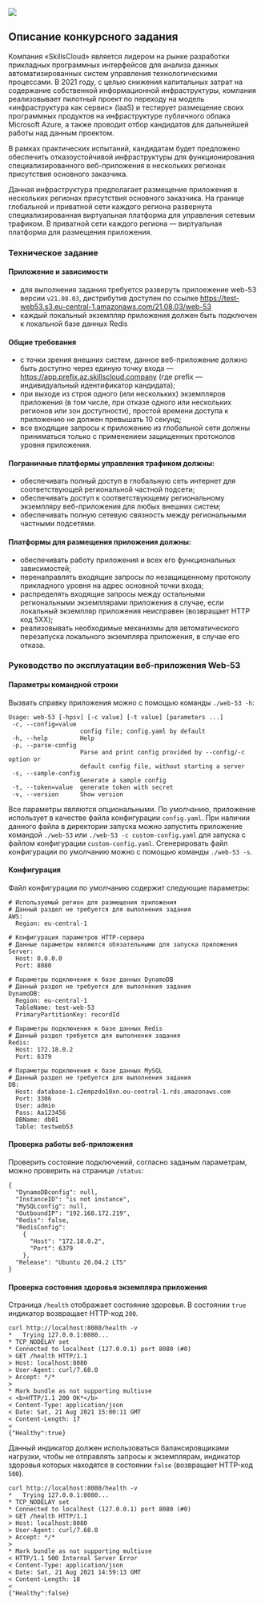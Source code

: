 ![](tickets/topology.png)

## Описание конкурсного задания
Компания «SkillsCloud» является лидером на рынке разработки прикладных программных интерфейсов для анализа данных автоматизированных систем управления технологическими процессами. В 2021 году, с целью снижения капитальных затрат на содержание собственной информационной инфраструктуры, компания реализовывает пилотный проект по переходу на модель «инфраструктура как сервис» (IaaS) и тестирует размещение своих программных продуктов на инфраструктуре публичного облака Microsoft Azure, а также проводит отбор кандидатов для дальнейшей работы над данным проектом.  

В рамках практических испытаний, кандидатам будет предложено обеспечить отказоустойчивой инфраструктуры для функционирования специализированного веб-приложения в нескольких регионах присутствия основного заказчика. 

Данная инфраструктура предполагает размещение приложения в нескольких регионах присутствия основного заказчика. На границе глобальной и приватной сети каждого региона развернута специализированная виртуальная платформа для управления сетевым трафиком. В приватной сети каждого региона — виртуальная платформа для размещения приложения.  

### Техническое задание

#### Приложение и зависимости
- для выполнения задания требуется разверуть прилоежение web-53 версии `v21.08.03`, дистрибутив доступен по ссылке https://test-web53.s3.eu-central-1.amazonaws.com/21.08.03/web-53
- каждый локальный экземпляр приложения должен быть подключен к локальной базе данных Redis

#### Общие требования
- с точки зрения внешних систем, данное веб-приложение должно быть доступно через единую точку входа — https://app.prefix.az.skillscloud.company (где prefix — индивидуальный идентификатор кандидата);
-	при выходе из строя одного (или нескольких) экземпляров приложения (в том числе, при отказе одного или нескольких регионов или зон доступности), простой времени доступа к приложению не должен превышать 10 секунд;
-	все входящие запросы к приложению из глобальной сети должны приниматься только с применением защищенных протоколов уровня приложения.

#### Пограничные платформы управления трафиком должны:
- обеспечивать полный доступ в глобальную сеть интернет для соответствующей региональной частной подсети; 
- обеспечивать доступ к соответствующему региональному экземпляру веб-приложения для любых внешних систем; 
- обеспечивать полную сетевую связность между региональными частными подсетями. 

#### Платформы для размещения приложения должны:
- обеспечивать работу приложения и всех его функциональных зависимостей; 
- перенаправлять входящие запросы по незащищенному протоколу прикладного уровня на адрес основной точки входа; 
- распределять входящие запросы между остальными региональными экземплярами приложения в случае, если локальный экземпляр приложения неисправен (возвращает HTTP код 5XX); 
- реализовывать необходимые механизмы для автоматического перезапуска локального экземпляра приложения, в случае его отказа. 

### Руководство по эксплуатации веб-приложения Web-53 

#### Параметры командной строки
Вызвать справку приложения можно с помощью команды `./web-53 -h`:
```
Usage: web-53 [-hpsv] [-c value] [-t value] [parameters ...]
 -c, --config=value
                    config file; config.yaml by default
 -h, --help         Help
 -p, --parse-config
                    Parse and print config provided by --config/-c option or
                    default config file, without starting a server
 -s, --sample-config
                    Generate a sample config
 -t, --token=value  generate token with secret
 -v, --version      Show version
```
Все параметры являются опциональными. По умолчанию, приложение использует в качестве файла конфигурации `config.yaml`. При наличии данного файла в директории запуска можно запустить приложение командой `./web-53` или `./web-53 -c custom-config.yaml` для запуска с файлом конфигурации `custom-config.yaml`. Сгенерировать файл конфигурации по умолчанию можно с помощью команды `./web-53 -s`.

#### Конфигурация
Файл конфигурации по умолчанию содержит следующие параметры:
```
# Используемый регион для размещения приложения
# Данный раздел не требуется для выполнения задания
AWS:
  Region: eu-central-1

# Конфигурация параметров HTTP-сервера 
# Данные параметры являются обязательными для запуска приложения
Server:
  Host: 0.0.0.0
  Port: 8080

# Параметры подключения к базе данных DynamoDB
# Данный раздел не требуется для выполнения задания
DynamoDB:
  Region: eu-central-1
  TableName: test-web-53
  PrimaryPartitionKey: recordId

# Параметры подключения к базе данных Redis
# Данный раздел требуется для выполнения задания
Redis:
  Host: 172.18.0.2
  Port: 6379

# Параметры подключения к базе данных MySQL
# Данный раздел не требуется для выполнения задания
DB:
  Host: database-1.c2empzdo10xn.eu-central-1.rds.amazonaws.com
  Port: 3306
  User: admin
  Pass: Aa123456
  DBName: db01
  Table: testweb53
```

#### Проверка работы веб-приложения
Проверить состояние подключений, согласно заданым параметрам, можно проверить на странице `/status`:
```
{
  "DynamoDBconfig": null,
  "InstanceID": "is not instance",
  "MySQLconfig": null,
  "OutboundIP": "192.168.172.219",
  "Redis": false,
  "RedisConfig":
    {
      "Host": "172.18.0.2",
      "Port": 6379
    },
  "Release": "Ubuntu 20.04.2 LTS"
}
```

#### Проверка состояния здоровья экземпляра приложения
Страница `/health` отображает состояние здоровья. В состоянии `true` индикатор возвращает HTTP-код `200`.  
```
curl http://localhost:8080/health -v
*   Trying 127.0.0.1:8080...
* TCP_NODELAY set
* Connected to localhost (127.0.0.1) port 8080 (#0)
> GET /health HTTP/1.1
> Host: localhost:8080
> User-Agent: curl/7.68.0
> Accept: */*
> 
* Mark bundle as not supporting multiuse
< <b>HTTP/1.1 200 OK*</b>
< Content-Type: application/json
< Date: Sat, 21 Aug 2021 15:00:11 GMT
< Content-Length: 17
< 
{"Healthy":true}

```
Данный индикатор должен использоваться балансировщиками нагрузки, чтобы не отправлять запросы к экземплярам, индикатор здоровья которых находятся в состоянии `false` (возвращает HTTP-код `500`).
```
curl http://localhost:8080/health -v
*   Trying 127.0.0.1:8080...
* TCP_NODELAY set
* Connected to localhost (127.0.0.1) port 8080 (#0)
> GET /health HTTP/1.1
> Host: localhost:8080
> User-Agent: curl/7.68.0
> Accept: */*
> 
* Mark bundle as not supporting multiuse
< HTTP/1.1 500 Internal Server Error
< Content-Type: application/json
< Date: Sat, 21 Aug 2021 14:59:13 GMT
< Content-Length: 18
< 
{"Healthy":false}
```
